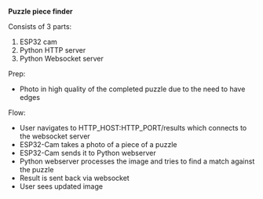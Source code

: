 **Puzzle piece finder**

Consists of 3 parts:

1. ESP32 cam
2. Python HTTP server
3. Python Websocket server

Prep:
* Photo in high quality of the completed puzzle due to the need to have edges

Flow:
* User navigates to HTTP_HOST:HTTP_PORT/results which connects to the websocket server
* ESP32-Cam takes a photo of a piece of a puzzle
* ESP32-Cam sends it to Python webserver
* Python webserver processes the image and tries to find a match against the puzzle
* Result is sent back via websocket
* User sees updated image
